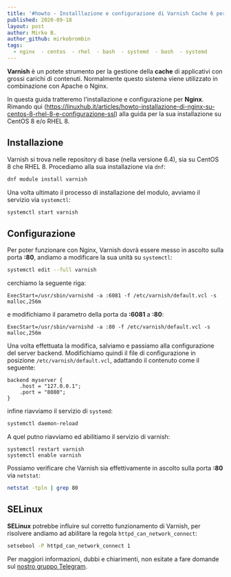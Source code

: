 ```yaml
---
title: '#howto - Installlazione e configurazione di Varnish Cache 6 per Nginx su CentOS 8/RHEL 8'
published: 2020-09-18
layout: post
author: Mirko B.
author_github: mirkobrombin
tags:
  - nginx  - centos  - rhel  - bash  - systemd  - bash  - systemd
---
```

**Varnish** è un potete strumento per la gestione della **cache** di applicativi con grossi carichi di contenuti. Normalmente questo sistema viene utilizzato in combinazione con Apache o Nginx. 

In questa guida tratteremo l'installazione e configurazione per **Nginx**. Rimando qui (https://linuxhub.it/articles/howto-installazione-di-nginx-su-centos-8-rhel-8-e-configurazione-ssl) alla guida per la sua installazione su CentOS 8 e/o RHEL 8.

## Installazione
Varnish si trova nelle repository di base (nella versione 6.4), sia su CentOS 8 che RHEL 8. Procediamo alla sua installazione via `dnf`:

```bash
dnf module install varnish
```

Una volta ultimato il processo di installazione del modulo, avviamo il servizio via `systemctl`:

```bash
systemctl start varnish
```

## Configurazione
Per poter funzionare con Nginx, Varnish dovrà essere messo in ascolto sulla porta **:80**, andiamo a modificare la sua unità su `systemctl`:

```bash
systemctl edit --full varnish
```

cerchiamo la seguente riga:

```
ExecStart=/usr/sbin/varnishd -a :6081 -f /etc/varnish/default.vcl -s malloc,256m
```

e modifichiamo il parametro della porta da **:6081** a **:80**:

```
ExecStart=/usr/sbin/varnishd -a :80 -f /etc/varnish/default.vcl -s malloc,256m
```

Una volta effettuata la modifica, salviamo e passiamo alla configurazione del server backend. Modifichiamo quindi il file di configurazione in posizione `/etc/varnish/default.vcl`, adattando il contenuto come il seguente:

```
backend myserver {
    .host = "127.0.0.1";
    .port = "8080";
}
```

infine riavviamo il servizio di `systemd`:

```bash
systemctl daemon-reload
```

A quel putno riavviamo ed abilitiamo il servizio di varnish:

```
systemctl restart varnish
systemctl enable varnish
```

Possiamo verificare che Varnish sia effettivamente in ascolto sulla porta **:80** via `netstat`:

```bash
netstat -tpln | grep 80
```

## SELinux
**SELinux** potrebbe influire sul corretto funzionamento di Varnish, per risolvere andiamo ad abilitare la regola `httpd_can_network_connect`:

```bash
setsebool -P httpd_can_network_connect 1
```


Per maggiori informazioni, dubbi e chiarimenti, non esitate a fare domande sul [nostro gruppo Telegram](https://t.me/linuxpeople).